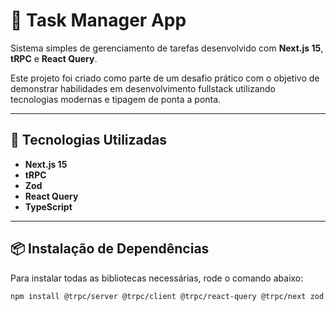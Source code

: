 # 📝 Task Manager App

Sistema simples de gerenciamento de tarefas desenvolvido com **Next.js 15**, **tRPC** e **React Query**.

Este projeto foi criado como parte de um desafio prático com o objetivo de demonstrar habilidades em desenvolvimento fullstack utilizando tecnologias modernas e tipagem de ponta a ponta.

---

## 🚀 Tecnologias Utilizadas

- **Next.js 15**
- **tRPC**
- **Zod**
- **React Query**
- **TypeScript**

---

## 📦 Instalação de Dependências

Para instalar todas as bibliotecas necessárias, rode o comando abaixo:

```bash
npm install @trpc/server @trpc/client @trpc/react-query @trpc/next zod @tanstack/react-query
